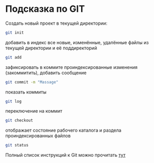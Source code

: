 # Подсказка по GIT
Создать новый проект в текущей директории:
```sh
git init
```
добавить в индекс все новые, изменённые, удалённые файлы из текущей директории и её поддиректорий
```sh
git add
```
зафиксировать в коммите проиндексированные изменения (закоммитить), добавить сообщение
```sh
git commit -m "Massage"
```
показать коммиты
```sh
git log
```
переключение на коммит
```sh
git checkout
```
отображает состояние рабочего каталога и раздела проиндексированных файлов
```sh
git status
```

Полный список инструкций к Git можно прочитать [тут](https://github.com/cyberspacedk/Git-commands)
